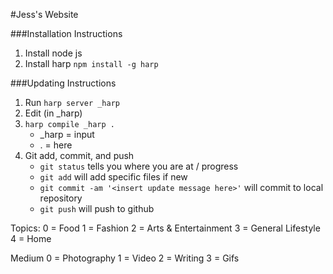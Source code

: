#Jess's Website

###Installation Instructions
1. Install node js
2. Install harp `npm install -g harp`

###Updating Instructions
1. Run `harp server _harp`
2. Edit (in _harp)
3. `harp compile _harp . `
	* _harp = input
	* . = here
4. Git add, commit, and push
	* `git status` tells you where you are at / progress
	* `git add` will add specific files if new
	* `git commit -am '<insert update message here>'` will commit to local repository
	* `git push` will push to github

Topics: 
0 = Food
1 = Fashion
2 = Arts & Entertainment
3 = General Lifestyle
4 = Home

Medium 
0 = Photography
1 = Video
2 = Writing
3 = Gifs
